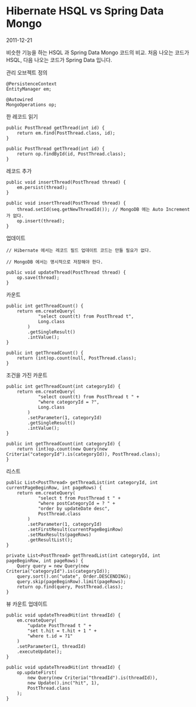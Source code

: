 # Hibernate HSQL vs Spring Data Mongo

2011-12-21

비슷한 기능을 하는 HSQL 과 Spring Data Mongo 코드의 비교.
처음 나오는 코드가 HSQL, 다음 나오는 코드가 Spring Data 입니다.

관리 오브젝트 정의

	@PersistenceContext
	EntityManager em;

	@Autowired
	MongoOperations op;

한 레코드 읽기

	public PostThread getThread(int id) {
		return em.find(PostThread.class, id);
	}

	public PostThread getThread(int id) {
		return op.findById(id, PostThread.class);
	}

레코드 추가

	public void insertThread(PostThread thread) {
		em.persist(thread);
	}

	public void insertThread(PostThread thread) {
		thread.setId(seq.getNewThreadId()); // MongoDB 에는 Auto Increment 가 없다.
		op.insert(thread);
	}

업데이트

	// Hibernate 에서는 레코드 필드 업데이트 코드는 만들 필요가 없다.

	// MongoDB 에서는 명시적으로 저장해야 한다.

	public void updateThread(PostThread thread) {
		op.save(thread);
	}

카운트

	public int getThreadCount() {
		return em.createQuery(
				"select count(t) from PostThread t",
				Long.class
			)
			.getSingleResult()
			.intValue();
	}

	public int getThreadCount() {
		return (int)op.count(null, PostThread.class);
	}

조건을 가진 카운트
 
	public int getThreadCount(int categoryId) {
		return em.createQuery(
				"select count(t) from PostThread t " +
				"where categoryId = ?",
				Long.class
			)
			.setParameter(1, categoryId)
			.getSingleResult()
			.intValue();
	}

	public int getThreadCount(int categoryId) {
		return (int)op.count(new Query(new Criteria("categoryId").is(categoryId)), PostThread.class);
	}

리스트

	public List<PostThread> getThreadList(int categoryId, int currentPageBeginRow, int pageRows) {
		return em.createQuery(
				"select t from PostThread t " +
				"where postCategoryId = ? " +
				"order by updateDate desc",
				PostThread.class
			)
			.setParameter(1, categoryId)
			.setFirstResult(currentPageBeginRow)
			.setMaxResults(pageRows)
			.getResultList();
	}

	private List<PostThread> getThreadList(int categoryId, int pageBeginRow, int pageRows) {
		Query query = new Query(new Criteria("categoryId").is(categoryId));
		query.sort().on("udate", Order.DESCENDING);
		query.skip(pageBeginRow).limit(pageRows);
		return op.find(query, PostThread.class);
	}

뷰 카운트 업데이트

	public void updateThreadHit(int threadId) {
		em.createQuery(
			"update PostThread t " +
			"set t.hit = t.hit + 1 " +
			"where t.id = ?1"
		)
		.setParameter(1, threadId)
		.executeUpdate();
	}

	public void updateThreadHit(int threadId) {
		op.updateFirst(
			new Query(new Criteria("threadId").is(threadId)),
			new Update().inc("hit", 1),
			PostThread.class
		);
	}
